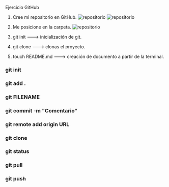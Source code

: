 ﻿Ejercicio GitHub

1. Cree mi repositorio en GitHub.
![repositorio](/leccion-12_laboratoria/images/newRepo.png)
![repositorio](/leccion-12_laboratoria/images/newRepoTwo.png)

2. Me posicione en la carpeta.
![repositorio](/leccion-12_laboratoria/images/terminaitor.png)

3. git init ---> inicialización de git.

4. git clone ---> clonas el proyecto.

5. touch README.md ---> creación de documento a partir de la terminal.

### git init
### git add .
### git FILENAME
### git commit -m "Comentario"
### git remote add origin URL
### git clone
### git status
### git pull
### git push
